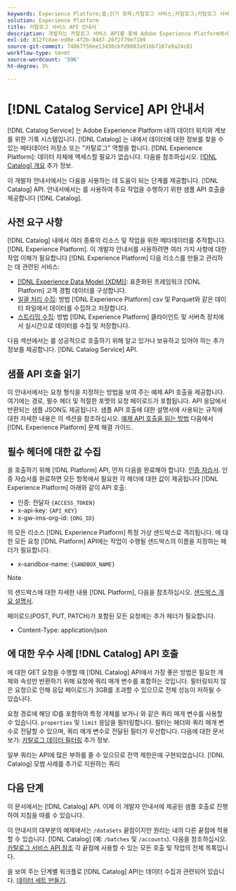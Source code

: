 ```yaml
---
keywords: Experience Platform;홈;인기 항목;카탈로그 서비스;카탈로그;카탈로그 서비스;카탈로그
solution: Experience Platform
title: 카탈로그 서비스 API 안내서
description: 개발자는 카탈로그 서비스 API를 통해 Adobe Experience Platform에서 데이터 세트 메타데이터를 관리할 수 있습니다. 이 안내서를 따라 API를 사용하여 주요 작업을 수행하는 방법에 대해 알아보십시오.
exl-id: 812fcdae-ed0e-4f2b-84d7-26f2f79e71b9
source-git-commit: 74867f56ee13430cbfd9083a916b7167a9a24c01
workflow-type: tm+mt
source-wordcount: '596'
ht-degree: 3%

---
```


# [!DNL Catalog Service] API 안내서

[!DNL Catalog Service] 는 Adobe Experience Platform 내의 데이터 위치와 계보를 위한 기록 시스템입니다. [!DNL Catalog] 는 내에서 데이터에 대한 정보를 찾을 수 있는 메타데이터 저장소 또는 &quot;카탈로그&quot; 역할을 합니다. [!DNL Experience Platform]: 데이터 자체에 액세스할 필요가 없습니다. 다음을 참조하십시오. [[!DNL Catalog] 개요](../home.md) 추가 정보.

이 개발자 안내서에서는 다음을 사용하는 데 도움이 되는 단계를 제공합니다. [!DNL Catalog] API. 안내서에서는 를 사용하여 주요 작업을 수행하기 위한 샘플 API 호출을 제공합니다 [!DNL Catalog].

## 사전 요구 사항

[!DNL Catalog] 내에서 여러 종류의 리소스 및 작업을 위한 메타데이터를 추적합니다. [!DNL Experience Platform]. 이 개발자 안내서를 사용하려면 여러 가지 사항에 대한 작업 이해가 필요합니다 [!DNL Experience Platform] 다음 리소스를 만들고 관리하는 데 관련된 서비스:

* [[!DNL Experience Data Model (XDM)]](../../xdm/home.md): 표준화된 프레임워크 [!DNL Platform] 고객 경험 데이터를 구성합니다.
* [일괄 처리 수집](../../ingestion/batch-ingestion/overview.md): 방법 [!DNL Experience Platform] csv 및 Parquet와 같은 데이터 파일에서 데이터를 수집하고 저장합니다.
* [스트리밍 수집](../../ingestion/streaming-ingestion/overview.md): 방법 [!DNL Experience Platform] 클라이언트 및 서버측 장치에서 실시간으로 데이터를 수집 및 저장합니다.

다음 섹션에서는 를 성공적으로 호출하기 위해 알고 있거나 보유하고 있어야 하는 추가 정보를 제공합니다. [!DNL Catalog Service] API.

## 샘플 API 호출 읽기

이 안내서에서는 요청 형식을 지정하는 방법을 보여 주는 예제 API 호출을 제공합니다. 여기에는 경로, 필수 헤더 및 적절한 포맷의 요청 페이로드가 포함됩니다. API 응답에서 반환되는 샘플 JSON도 제공됩니다. 샘플 API 호출에 대한 설명서에 사용되는 규칙에 대한 자세한 내용은 의 섹션을 참조하십시오. [예제 API 호출을 읽는 방법](../../landing/troubleshooting.md#how-do-i-format-an-api-request) 다음에서 [!DNL Experience Platform] 문제 해결 가이드.

## 필수 헤더에 대한 값 수집

을 호출하기 위해 [!DNL Platform] API, 먼저 다음을 완료해야 합니다. [인증 자습서](https://www.adobe.com/go/platform-api-authentication-en). 인증 자습서를 완료하면 모든 항목에서 필요한 각 헤더에 대한 값이 제공됩니다 [!DNL Experience Platform] 아래와 같이 API 호출:

* 인증: 전달자 `{ACCESS_TOKEN}`
* x-api-key: `{API_KEY}`
* x-gw-ims-org-id: `{ORG_ID}`

의 모든 리소스 [!DNL Experience Platform] 특정 가상 샌드박스로 격리됩니다. 에 대한 모든 요청 [!DNL Platform] API에는 작업이 수행될 샌드박스의 이름을 지정하는 헤더가 필요합니다.

* x-sandbox-name: `{SANDBOX_NAME}`

>[!NOTE]
>
>의 샌드박스에 대한 자세한 내용 [!DNL Platform], 다음을 참조하십시오. [샌드박스 개요 설명서](../../sandboxes/home.md).

페이로드(POST, PUT, PATCH)가 포함된 모든 요청에는 추가 헤더가 필요합니다.

* Content-Type: application/json

## 에 대한 우수 사례 [!DNL Catalog] API 호출

에 대한 GET 요청을 수행할 때 [!DNL Catalog] API에서 가장 좋은 방법은 필요한 개체와 속성만 반환하기 위해 요청에 쿼리 매개 변수를 포함하는 것입니다. 필터링되지 않은 요청으로 인해 응답 페이로드가 3GB를 초과할 수 있으므로 전체 성능이 저하될 수 있습니다.

요청 경로에 해당 ID를 포함하여 특정 개체를 보거나 와 같은 쿼리 매개 변수를 사용할 수 있습니다. `properties` 및 `limit` 응답을 필터링합니다. 필터는 헤더와 쿼리 매개 변수로 전달할 수 있으며, 쿼리 매개 변수로 전달된 필터가 우선합니다. 다음에 대한 문서 보기: [카탈로그 데이터 필터링](filter-data.md) 추가 정보.

일부 쿼리는 API에 많은 부하를 줄 수 있으므로 전역 제한은에 구현되었습니다. [!DNL Catalog] 모범 사례를 추가로 지원하는 쿼리

## 다음 단계

이 문서에서는 [!DNL Catalog] API. 이제 이 개발자 안내서에 제공된 샘플 호출로 진행하여 지침을 따를 수 있습니다.

이 안내서의 대부분의 예제에서는 `/dataSets` 끝점이지만 원리는 내의 다른 끝점에 적용할 수 있습니다. [!DNL Catalog] (예: `/batches` 및 `/accounts`). 다음을 참조하십시오. [카탈로그 서비스 API 참조](https://www.adobe.io/experience-platform-apis/references/catalog/) 각 끝점에 사용할 수 있는 모든 호출 및 작업의 전체 목록입니다.

을 보여 주는 단계별 워크플로 [!DNL Catalog] API는 데이터 수집과 관련되어 있습니다. [데이터 세트 만들기](../datasets/create.md).
